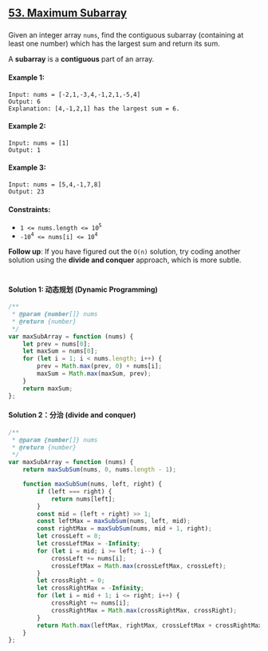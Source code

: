 ## [53. Maximum Subarray](https://leetcode.com/problems/maximum-subarray/)

###

Given an integer array `nums`, find the contiguous subarray (containing at least one number) which has the largest sum and return its sum.

A **subarray** is a **contiguous** part of an array.

#### Example 1:

```
Input: nums = [-2,1,-3,4,-1,2,1,-5,4]
Output: 6
Explanation: [4,-1,2,1] has the largest sum = 6.
```

#### Example 2:

```
Input: nums = [1]
Output: 1
```

#### Example 3:

```
Input: nums = [5,4,-1,7,8]
Output: 23
```

#### Constraints:

-   `1 <= nums.length <= 10`<sup>`5`</sup>
-   `-10`<sup>`4`</sup>` <= nums[i] <= 10`<sup>`4`</sup>

**Follow up**: If you have figured out the `O(n)` solution, try coding another solution using the **divide and conquer** approach, which is more subtle.

#

#### Solution 1: 动态规划 (Dynamic Programming)

```js
/**
 * @param {number[]} nums
 * @return {number}
 */
var maxSubArray = function (nums) {
    let prev = nums[0];
    let maxSum = nums[0];
    for (let i = 1; i < nums.length; i++) {
        prev = Math.max(prev, 0) + nums[i];
        maxSum = Math.max(maxSum, prev);
    }
    return maxSum;
};
```

#### Solution 2：分治 (divide and conquer)

```js
/**
 * @param {number[]} nums
 * @return {number}
 */
var maxSubArray = function (nums) {
    return maxSubSum(nums, 0, nums.length - 1);

    function maxSubSum(nums, left, right) {
        if (left === right) {
            return nums[left];
        }
        const mid = (left + right) >> 1;
        const leftMax = maxSubSum(nums, left, mid);
        const rightMax = maxSubSum(nums, mid + 1, right);
        let crossLeft = 0;
        let crossLeftMax = -Infinity;
        for (let i = mid; i >= left; i--) {
            crossLeft += nums[i];
            crossLeftMax = Math.max(crossLeftMax, crossLeft);
        }
        let crossRight = 0;
        let crossRightMax = -Infinity;
        for (let i = mid + 1; i <= right; i++) {
            crossRight += nums[i];
            crossRightMax = Math.max(crossRightMax, crossRight);
        }
        return Math.max(leftMax, rightMax, crossLeftMax + crossRightMax);
    }
};
```
